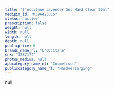 ```yaml
---
title: "l'occitane Lavender Gel Hand Clean 30ml"
medipim_id: "M39A425DC5"
status: "active"
prescription: false
weight: null
width: null
length: null
depth: null
publicprice: 0
brands_name_nl: "L'Occitane"
cnk: "3287174"
photos_medium: null
apbcategory_name_nl: "Cosmetisch"
publiccategory_name_nl: "Handverzorging"
---
```

null
